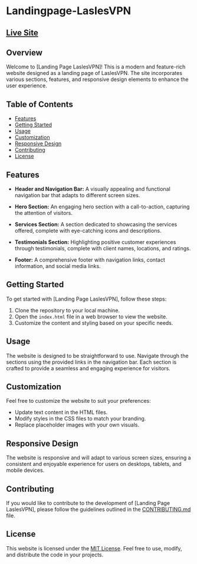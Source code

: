 # Landingpage-LaslesVPN

## [Live Site](https://main--laslesvpn-mansy.netlify.app/)

## Overview

Welcome to [Landing Page LaslesVPN]! This is a modern and feature-rich website designed as a landing page of LaslesVPN. The site incorporates various sections, features, and responsive design elements to enhance the user experience.

## Table of Contents
- [Features](#features)
- [Getting Started](#getting-started)
- [Usage](#usage)
- [Customization](#customization)
- [Responsive Design](#responsive-design)
- [Contributing](#contributing)
- [License](#license)

## Features

- **Header and Navigation Bar:** A visually appealing and functional navigation bar that adapts to different screen sizes.

- **Hero Section:** An engaging hero section with a call-to-action, capturing the attention of visitors.

- **Services Section:** A section dedicated to showcasing the services offered, complete with eye-catching icons and descriptions.

- **Testimonials Section:** Highlighting positive customer experiences through testimonials, complete with client names, locations, and ratings.

- **Footer:** A comprehensive footer with navigation links, contact information, and social media links.

## Getting Started

To get started with [Landing Page LaslesVPN], follow these steps:

1. Clone the repository to your local machine.
2. Open the `index.html` file in a web browser to view the website.
3. Customize the content and styling based on your specific needs.

## Usage

The website is designed to be straightforward to use. Navigate through the sections using the provided links in the navigation bar. Each section is crafted to provide a seamless and engaging experience for visitors.

## Customization

Feel free to customize the website to suit your preferences:

- Update text content in the HTML files.
- Modify styles in the CSS files to match your branding.
- Replace placeholder images with your own visuals.

## Responsive Design

The website is responsive and will adapt to various screen sizes, ensuring a consistent and enjoyable experience for users on desktops, tablets, and mobile devices.

## Contributing

If you would like to contribute to the development of [Landing Page LaslesVPN], please follow the guidelines outlined in the [CONTRIBUTING.md](CONTRIBUTING.md) file.

## License

This website is licensed under the [MIT License](LICENSE). Feel free to use, modify, and distribute the code in your projects.
